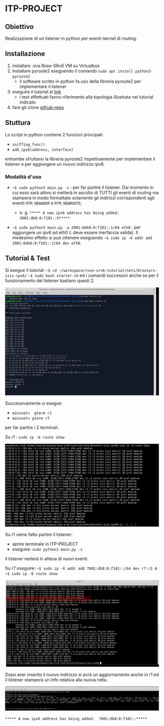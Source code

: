 # ITP-PROJECT

## Obiettivo 

Realizzazione di un listener in python per eventi-kernel di routing. 

## Installazione 

1. installare .ova Rose-SRv6 VM su Virtualbox 
2. Installare pyroute2 eseguendo il comando `sudo apt install python3-pyroute2` 
    - il software scritto in python fa uso della libreria pyroute2 per implementare il listener 
3. eseguire il tutorial al [link](https://docs.google.com/document/d/18bVMeJ9SHgaFQwcIPgBOWBgP6ayUpyNNFNqRL0MhWgo/edit#)
    - i test effettuati fanno riferimento alla topologia illustrata nel tutorial indicato
4. fare git clone [github-repo](https://github.com/titianaMannu/ITP-PROJECT.git)

## Stuttura 

Lo script in python contiene 2 funzioni principali: 
- `sniffing_func()`
- `add_ipv6(address, interface)`

entrambe sfruttano la libreria pyroute2 rispettivamente per implementare il listener e per aggiungere un nuovo indirizzo ipv6.

### Modalità d'uso

- `~$ sudo python3 main.py -s` : per far partire il listener. Dal momento in cui esso sarà attivo si metterà in ascolto di TUTTI gli eventi di routing
ma stamperà in modo formattato solamente gli indirizzi corrispondenti agli eventi `RTM_NEWADDR` e `RTM_NEWROUTE`.
 
  - e. g. `***** A new ipv6 address has being added: 2001:db8:0:f101::5*****`


- `~$ sudo python3 main.py -a 2001:0db8:0:f101::1/64 eth0` : per aggiungere un ipv6 ad eth0 (: deve essere inerfaccia valida). 
Il medesimo effetto si può ottenere eseguendo `~$ sudo ip -6 addr add 2001:0db8:0:f101::1/64 dev eth0`.
  

## Tutorial & Test

Si esegue il tutorial: 
`~$ cd ~/workspace/rose-srv6-tutorial/nets/8routers-isis-ipv6/`
`~$ sudo bash starter.sh`
ed i comandi successivi anche se per il funzionamento del listener bastano questi 2.

![Fig1](images/01.png)

Successivamente si esegue: 
- `mininet>  gterm r1`
- `mininet> gterm r7`

per far partire i 2 terminali. 

Su r1 : `sudo ip -6 route show `

![Fig2](images/02.png)

Su r1 viene fatto partire il listener: 
- aprire terminale in ITP-PROJECT
- eseguire: `sudo python3 main.py -s`

il listener resterà in attesa di nuovi eventi.

Su r7 eseguire: `~$ sudo ip -6 addr add 7001:db8:0:f101::/64 dev r7-r2`.
e `~$ sudo ip -6 route show`

![Fig4](images/04.png)
  
Dopo aver inserito il nuovo indirizzo si avrà un aggiornamento anche in r1 ed il listener stamperà un info relativa alla nuova rotta.

![Fig3](images/03.png)

`***** A new ipv6 address has being added:  7001:db8:0:f101::*****`
